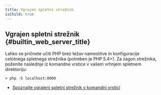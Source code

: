```yaml
---
title: Vgrajen spletni strežnik
isChild: true
---
```


## Vgrajen spletni strežnik {#builtin_web_server_title}

Lahko se pričnete učiti PHP brez težav namestitve in konfiguracije celotnega spletnega strežnika (potreben je PHP 5.4+). Za zagon strežnika, poženite naslednje iz komandne vrstice v vašem vrhnjem spletnem direktoriju:

    > php -S localhost:8000

* [Spoznajte vgrajeni spletni strežnik v komandni vrstici][cli-server]

[cli-server]: http://www.php.net/manual/en/features.commandline.webserver.php
